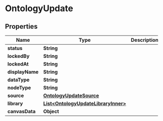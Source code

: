 

# OntologyUpdate


## Properties

| Name | Type | Description | Notes |
|------------ | ------------- | ------------- | -------------|
|**status** | **String** |  |  [optional] |
|**lockedBy** | **String** |  |  [optional] |
|**lockedAt** | **String** |  |  [optional] |
|**displayName** | **String** |  |  [optional] |
|**dataType** | **String** |  |  [optional] |
|**nodeType** | **String** |  |  [optional] |
|**source** | [**OntologyUpdateSource**](OntologyUpdateSource.md) |  |  [optional] |
|**library** | [**List&lt;OntologyUpdateLibraryInner&gt;**](OntologyUpdateLibraryInner.md) |  |  [optional] |
|**canvasData** | **Object** |  |  [optional] |



